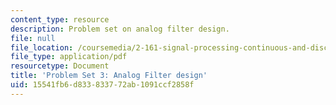 ```yaml
---
content_type: resource
description: Problem set on analog filter design.
file: null
file_location: /coursemedia/2-161-signal-processing-continuous-and-discrete-fall-2008/15541fb6d833833772ab1091ccf2858f_ps3.pdf
file_type: application/pdf
resourcetype: Document
title: 'Problem Set 3: Analog Filter design'
uid: 15541fb6-d833-8337-72ab-1091ccf2858f
---
```

